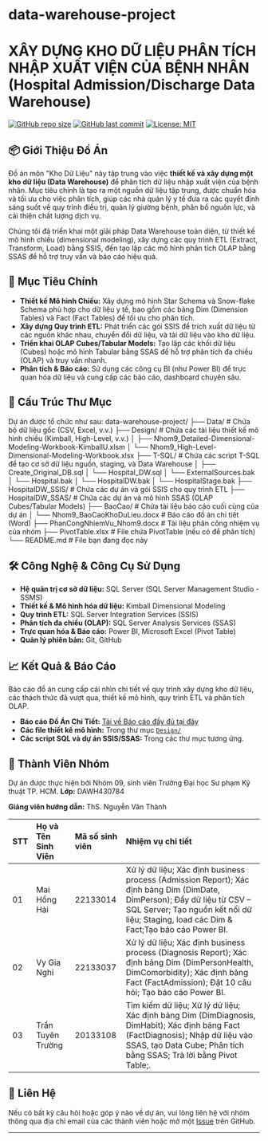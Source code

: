 # data-warehouse-project
# XÂY DỰNG KHO DỮ LIỆU PHÂN TÍCH NHẬP XUẤT VIỆN CỦA BỆNH NHÂN (Hospital Admission/Discharge Data Warehouse)

[![GitHub repo size](https://img.shields.io/github/repo-size/maihonghai2004/data-warehouse-project?style=for-the-badge)](https://github.com/maihonghai2004/data-warehouse-project)
[![GitHub last commit](https://img.shields.io/github/last-commit/maihonghai2004/data-warehouse-project?style=for-the-badge)](https://github.com/maihonghai2004/data-warehouse-project/commits/main)
[![License: MIT](https://img.shields.io/badge/License-MIT-yellow.svg?style=for-the-badge)](https://opensource.org/licenses/MIT)

## 📦 Giới Thiệu Đồ Án

Đồ án môn "Kho Dữ Liệu" này tập trung vào việc **thiết kế và xây dựng một kho dữ liệu (Data Warehouse)** để phân tích dữ liệu nhập xuất viện của bệnh nhân. Mục tiêu chính là tạo ra một nguồn dữ liệu tập trung, được chuẩn hóa và tối ưu cho việc phân tích, giúp các nhà quản lý y tế đưa ra các quyết định sáng suốt về quy trình điều trị, quản lý giường bệnh, phân bổ nguồn lực, và cải thiện chất lượng dịch vụ.

Chúng tôi đã triển khai một giải pháp Data Warehouse toàn diện, từ thiết kế mô hình chiều (dimensional modeling), xây dựng các quy trình ETL (Extract, Transform, Load) bằng SSIS, đến tạo lập các mô hình phân tích OLAP bằng SSAS để hỗ trợ truy vấn và báo cáo hiệu quả.

## 🎯 Mục Tiêu Chính

* **Thiết kế Mô hình Chiều:** Xây dựng mô hình Star Schema và Snow-flake Schema phù hợp cho dữ liệu y tế, bao gồm các bảng Dim (Dimension Tables) và Fact (Fact Tables) để tối ưu cho phân tích.
* **Xây dựng Quy trình ETL:** Phát triển các gói SSIS để trích xuất dữ liệu từ các nguồn khác nhau, chuyển đổi dữ liệu, và tải dữ liệu vào kho dữ liệu.
* **Triển khai OLAP Cubes/Tabular Models:** Tạo lập các khối dữ liệu (Cubes) hoặc mô hình Tabular bằng SSAS để hỗ trợ phân tích đa chiều (OLAP) và truy vấn nhanh.
* **Phân tích & Báo cáo:** Sử dụng các công cụ BI (như Power BI) để trực quan hóa dữ liệu và cung cấp các báo cáo, dashboard chuyên sâu.

## 📂 Cấu Trúc Thư Mục

Dự án được tổ chức như sau:
data-warehouse-project/
├── Data/                 # Chứa bộ dữ liệu gốc (CSV, Excel, v.v.)
├── Design/               # Chứa các tài liệu thiết kế mô hình chiều (Kimball, High-Level, v.v.)
│   ├── Nhom9_Detailed-Dimensional-Modeling-Workbook-KimballU.xlsm
│   └── Nhom9_High-Level-Dimensional-Modeling-Workbook.xlsx
├── T-SQL/                # Chứa các script T-SQL để tạo cơ sở dữ liệu nguồn, staging, và Data Warehouse
│   ├── Create_Original_DB.sql
│   └── Hospital_DW.sql
│   └── ExternalSources.bak
│   └── Hospital.bak
│   └── HospitalDW.bak
│   └── HospitalStage.bak
├── HospitalDW_SSIS/      # Chứa các dự án và gói SSIS cho quy trình ETL
├── HospitalDW_SSAS/      # Chứa các dự án và mô hình SSAS (OLAP Cubes/Tabular Models)
├── BaoCao/               # Chứa tài liệu báo cáo cuối cùng của dự án
│   └── Nhom9_BaoCaoKhoDuLieu.docx # Báo cáo đồ án chi tiết (Word)
├── PhanCongNhiemVu_Nhom9.docx # Tài liệu phân công nhiệm vụ của nhóm
├── PivotTable.xlsx       # File chứa PivotTable (nếu có để phân tích)
└── README.md             # File bạn đang đọc này
## 🛠️ Công Nghệ & Công Cụ Sử Dụng

* **Hệ quản trị cơ sở dữ liệu:** SQL Server (SQL Server Management Studio - SSMS)
* **Thiết kế & Mô hình hóa dữ liệu:** Kimball Dimensional Modeling
* **Quy trình ETL:** SQL Server Integration Services (SSIS)
* **Phân tích đa chiều (OLAP):** SQL Server Analysis Services (SSAS)
* **Trực quan hóa & Báo cáo:** Power BI, Microsoft Excel (Pivot Table)
* **Quản lý phiên bản:** Git, GitHub

## 📈 Kết Quả & Báo Cáo

Báo cáo đồ án cung cấp cái nhìn chi tiết về quy trình xây dựng kho dữ liệu, các thách thức đã vượt qua, thiết kế mô hình, quy trình ETL và phân tích OLAP.

* **Báo cáo Đồ Án Chi Tiết:** [Tải về Báo cáo đầy đủ tại đây](https://github.com/maihonghai2004/data-warehouse-project/tree/3289e41397bb2211281b03c81517448816a98502/BaoCao)
* **Các file thiết kế mô hình:** Trong thư mục [`Design/`](https://github.com/maihonghai2004/data-warehouse-project/tree/3289e41397bb2211281b03c81517448816a98502/Design)
* **Các script SQL và dự án SSIS/SSAS:** Trong các thư mục tương ứng.

## 👥 Thành Viên Nhóm

Dự án được thực hiện bởi Nhóm 09, sinh viên Trường Đại học Sư phạm Kỹ thuật TP. HCM.
**Lớp:** DAWH430784

**Giảng viên hướng dẫn:** ThS. Nguyễn Văn Thành

| STT | Họ và Tên Sinh Viên   | Mã số sinh viên | Nhiệm vụ chi tiết                                                                                                     |
| :-- | :-------------------- | :-------------- | :-------------------------------------------------------------------------------------------------------------------- |
| 01  | Mai Hồng Hải          | 22133014        | Xử lý dữ liệu; Xác định business process (Admission Report); Xác định bảng Dim (DimDate, DimPerson); Đẩy dữ liệu từ CSV – SQL Server; Tạo nguồn kết nối dữ liệu; Staging, load các Dim & Fact;Tạo báo cáo Power BI. |
| 02  | Vy Gia Nghi           | 22133037        | Xử lý dữ liệu; Xác định business process (Diagnosis Report); Xác định bảng Dim (DimPersonHealth, DimComorbidity); Xác định bảng Fact (FactAdmission);  Đặt 10 câu hỏi; Tạo báo cáo Power BI. |
| 03  | Trần Tuyên Trường     | 20133108        | Tìm kiếm dữ liệu; Xử lý dữ liệu; Xác định bảng Dim (DimDiagnosis, DimHabit); Xác định bảng Fact (FactDiagnosis); Nhập dữ liệu vào SSAS, tạo Data Cube; Phân tích bằng SSAS;  Trả lời bằng Pivot Table;. |

## 📧 Liên Hệ

Nếu có bất kỳ câu hỏi hoặc góp ý nào về dự án, vui lòng liên hệ với nhóm thông qua địa chỉ email của các thành viên hoặc mở một [Issue](https://github.com/maihonghai2004/data-warehouse-project/issues) trên GitHub.

---
